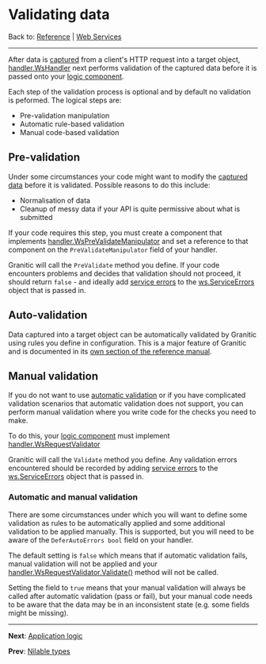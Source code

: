 # Validating data

Back to: [Reference](README.md) | [Web Services](ws-index.md)

---

After data is [captured](ws-capture.md) from a client's HTTP request into a target object, 
[handler.WsHandler](https://godoc.org/github.com/graniticio/granitic/ws/handler#WsHandler) next performs validation
of the captured data before it is passed onto your [logic component](ws-logic.md).

Each step of the validation process is optional and by default no validation is peformed. The logical steps are:

 * Pre-validation manipulation
 * Automatic rule-based validation
 * Manual code-based validation

## Pre-validation

Under some circumstances your code might want to modify the [captured data](ws-capture.md) before it is validated.
Possible reasons to do this include:
  
  * Normalisation of data
  * Cleanup of messy data if your API is quite permissive about what is submitted
  
If your code requires this step, you must create a component that implements 
[handler.WsPreValidateManipulator](https://godoc.org/github.com/graniticio/granitic/ws/handler#WsPreValidateManipulator)
and set a reference to that component on the `PreValidateManipulator` field of your handler.

Granitic will call the `PreValidate` method you define. If your code encounters problems and decides that
validation should not proceed, it should return `false` - and ideally add [service errors](ws-error.md) to
the [ws.ServiceErrors](https://godoc.org/github.com/graniticio/granitic/ws#ServiceErrors) object that is passed in.


## Auto-validation

Data captured into a target object can be automatically validated by Granitic using rules you define in configuration.
This is a major feature of Granitic and is documented in its [own section of the reference manual](vld-index.md).

## Manual validation

If you do not want to use [automatic validation](vld-index.md) or if you have complicated validation scenarios
that automatic validation does not support, you can perform manual validation where you write code for the
checks you need to make.

To do this, your [logic component](ws-logic.md) must implement 
[handler.WsRequestValidator](https://godoc.org/github.com/graniticio/granitic/ws/handler#WsRequestValidator)

Granitic will call the `Validate` method you define. Any validation errors encountered should be recorded
by adding [service errors](ws-error.md) to the 
[ws.ServiceErrors](https://godoc.org/github.com/graniticio/granitic/ws#ServiceErrors) object that is passed in.
          
### Automatic and manual validation

There are some circumstances under which you will want to define some validation as rules to be automatically
applied and some additional validation to be applied manually. This is supported, but you will need to 
be aware of the `DeferAutoErrors bool` field on your handler.

The default setting is `false` which means that if automatic validation fails, manual validation will not be 
applied and your [handler.WsRequestValidator.Validate()](https://godoc.org/github.com/graniticio/granitic/ws/handler#WsRequestValidator)
method will not be called.

Setting the field to `true` means that your manual validation will always be called after automatic validation (pass or fail),
but your manual code needs to be aware that the data may be in an inconsistent state (e.g. some fields might be missing).


---
**Next**: [Application logic](ws-logic.md)

**Prev**: [Nilable types](ws-nilable.md)